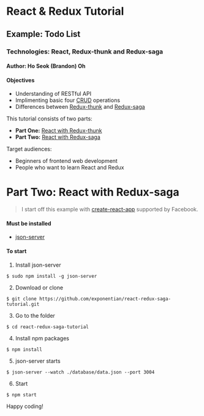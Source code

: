# React & Redux Tutorial
## Example: Todo List
### Technologies: React, Redux-thunk and Redux-saga
#### Author: Ho Seok (Brandon) Oh


#### Objectives
- Understanding of RESTful API
- Implimenting basic four [CRUD](https://en.wikipedia.org/wiki/Create,_read,_update_and_delete) operations
- Differences between [Redux-thunk](https://github.com/reduxjs/redux-thunk) and [Redux-saga](https://github.com/redux-saga/redux-saga)

This tutorial consists of two parts: 
- **Part One:** [React with Redux-thunk](https://github.com/exponentian/react-redux-thunk-tutorial)
- **Part Two:** [React with Redux-saga](https://github.com/exponentian/react-redux-saga-tutorial)

Target audiences:
- Beginners of frontend web development
- People who want to learn React and Redux


# **Part Two:** React with Redux-saga

> I start off this example with [create-react-app](https://github.com/facebook/create-react-app) supported by Facebook.


#### Must be installed
- [json-server](https://github.com/typicode/json-server)


#### To start


1. Install json-server
```
$ sudo npm install -g json-server
```

2. Download or clone
```
$ git clone https://github.com/exponentian/react-redux-saga-tutorial.git
```

3. Go to the folder
```
$ cd react-redux-saga-tutorial
```

4. Install npm packages
```
$ npm install
```

5. json-server starts
```
$ json-server --watch ./database/data.json --port 3004
```

6. Start
```
$ npm start
```


Happy coding!